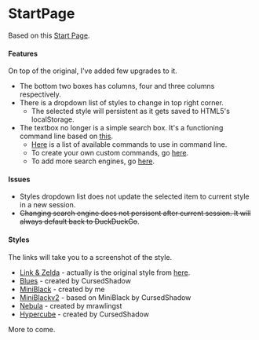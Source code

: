 # StartPage
Based on this [Start Page](https://github.com/fukouda/Startpage).

#### Features
On top of the original, I've added few upgrades to it.
- The bottom two boxes has columns, four and three columns respectively.
- There is a dropdown list of styles to change in top right corner.
    - The selected style will persistent as it gets saved to HTML5's localStorage.
- The textbox no longer is a simple search box. It's a functioning command line based on [this](https://github.com/WillEccles/startpage).
    - [Here](commands.txt) is a list of available commands to use in command line.
    - To create your own custom commands, go [here](tutorials/custom_commands.md).
    - To add more search engines, go [here](tutorials/search_engines.md).
    
#### Issues
- Styles dropdown list does not update the selected item to current style in a new session.
- ~~Changing search engine does not persisent after current session. It will always default back to DuckDuckGo~~.

#### Styles
The links will take you to a screenshot of the style.
- [Link & Zelda](screenshots/screenshot-link&zelda.png) - actually is the original style from [here](https://github.com/fukouda/Startpage).
- [Blues](screenshots/screenshot-blues.png) - created by CursedShadow
- [MiniBlack](screenshots/screenshot-miniblack.png) - created by me
- [MiniBlackv2](screenshots/screenshot-miniblackv2.png) - based on MiniBlack by CursedShadow
- [Nebula](screenshots/screenshot-nebula.png) - created by mrawlingst
- [Hypercube](screenshots/screenshot-hypercube.png) - created by CursedShadow

More to come.